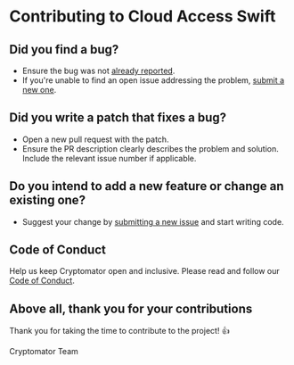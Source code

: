 # Contributing to Cloud Access Swift

## Did you find a bug?

- Ensure the bug was not [already reported](https://github.com/cryptomator/cloud-access-swift/issues).
- If you're unable to find an open issue addressing the problem, [submit a new one](https://github.com/cryptomator/cloud-access-swift/issues/new).

## Did you write a patch that fixes a bug?

- Open a new pull request with the patch.
- Ensure the PR description clearly describes the problem and solution. Include the relevant issue number if applicable.

## Do you intend to add a new feature or change an existing one?

- Suggest your change by [submitting a new issue](https://github.com/cryptomator/cloud-access-swift/issues/new) and start writing code.

## Code of Conduct

Help us keep Cryptomator open and inclusive. Please read and follow our [Code of Conduct](CODE_OF_CONDUCT.md).

## Above all, thank you for your contributions

Thank you for taking the time to contribute to the project! :+1:

Cryptomator Team
